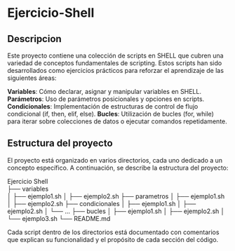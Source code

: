 # Ejercicio-Shell

## Descripcion
Este proyecto contiene una colección de scripts en SHELL que cubren una variedad de conceptos fundamentales de scripting. Estos scripts han sido desarrollados como ejercicios prácticos para reforzar el aprendizaje de las siguientes áreas:

**Variables**: Cómo declarar, asignar y manipular variables en SHELL.
**Parámetros**: Uso de parámetros posicionales y opciones en scripts.
**Condicionales**: Implementación de estructuras de control de flujo condicional (if, then, elif, else).
**Bucles**: Utilización de bucles (for, while) para iterar sobre colecciones de datos o ejecutar comandos repetidamente.

## Estructura del proyecto
El proyecto está organizado en varios directorios, cada uno dedicado a un concepto específico. A continuación, se describe la estructura del proyecto:

Ejercicio Shell                                                                                                                                                     
├── variables                                                                                                                                                       
│ ├── ejemplo1.sh
│ ├── ejemplo2.sh
├── parametros
│ ├── ejemplo1.sh
│ ├── ejemplo2.sh
├── condicionales
│ ├── ejemplo1.sh
│ ├── ejemplo2.sh
│ └── ...
├── bucles
│ ├── ejemplo1.sh
│ ├── ejemplo2.sh
│ └── ejemplo3.sh
└── README.md

Cada script dentro de los directorios está documentado con comentarios que explican su funcionalidad y el propósito de cada sección del código.
